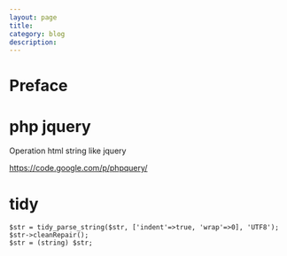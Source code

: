 ```yaml
---
layout: page
title:
category: blog
description:
---
```

# Preface

# php jquery
Operation html string like jquery

https://code.google.com/p/phpquery/

# tidy

	$str = tidy_parse_string($str, ['indent'=>true, 'wrap'=>0], 'UTF8');
	$str->cleanRepair();
	$str = (string) $str;
